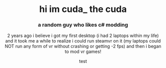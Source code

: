 <h1 align="center">hi im cuda_ the cuda</h1>
<h3 align="center">a random guy who likes c# modding</h3>
<p align="center">2 years ago i believe i got my first desktop (i had 2 laptops within my life) and it took me a while to realize i could run steamvr on it (my laptops could NOT run any form of vr without crashing or getting -2 fps) and then i began to mod vr games!</p>
<p align="center">test</p>
